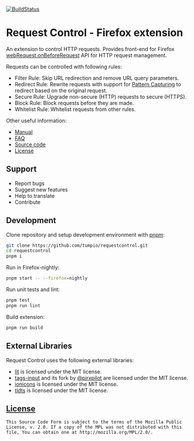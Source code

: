 [![BuildStatus](https://github.com/tumpio/requestcontrol/workflows/Build/badge.svg?event=push&branch=master)](https://github.com/tumpio/requestcontrol/actions)

# Request Control - Firefox extension

An extension to control HTTP requests. Provides front-end for Firefox
[webRequest.onBeforeRequest](https://developer.mozilla.org/en-US/Add-ons/WebExtensions/API/webRequest/onBeforeRequest)
API for HTTP request management.

Requests can be controlled with following rules:
- Filter Rule: Skip URL redirection and remove URL query parameters.
- Redirect Rule: Rewrite requests with support for [Pattern Capturing](https://github.com/tumpio/requestcontrol/blob/master/_locales/en/manual.wiki#redirect-using-pattern-capturing) to redirect based on the original request.
- Secure Rule: Upgrade non-secure (HTTP) requests to secure (HTTPS).
- Block Rule: Block requests before they are made.
- Whitelist Rule: Whitelist requests from other rules.

Other useful information:
- [Manual](https://github.com/tumpio/requestcontrol/blob/master/_locales/en/manual.wiki)
- [FAQ](https://github.com/tumpio/requestcontrol/issues?utf8=%E2%9C%93&q=label%3Aquestion+)
- [Source code](https://github.com/tumpio/requestcontrol)
- [License](./LICENSE)

## Support

- Report bugs
- Suggest new features
- Help to translate
- Contribute

## Development

Clone repository and setup development environment with
[pnpm](https://pnpm.io):

```sh
git clone https://github.com/tumpio/requestcontrol.git
cd requestcontrol
pnpm i
```

Run in Firefox-nightly:

```sh
pnpm start -- --firefox=nightly
```

Run unit tests and lint:

```sh
pnpm test
pnpm run lint
```

Build extension:

```sh
pnpm run build
```

## External Libraries

Request Control uses the following external libraries:

- [lit](https://ajusa.github.io/lit/) is licensed under the MIT license.
- [tags-input](https://github.com/developit/tags-input) and its fork by [\@pirxpilot](https://github.com/pirxpilot/tags-input) are licensed under the MIT license.
- [ionicons](http://ionicons.com/) is licensed under the MIT license.
- [tldts](https://github.com/remusao/tldts) is licensed under the MIT license.

## [License](./LICENSE)

    This Source Code Form is subject to the terms of the Mozilla Public
    License, v. 2.0. If a copy of the MPL was not distributed with this
    file, You can obtain one at http://mozilla.org/MPL/2.0/.
